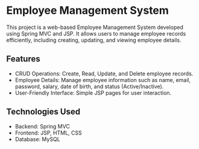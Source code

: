 # Employee Management System

This project is a web-based Employee Management System developed using Spring MVC and JSP. 
It allows users to manage employee records efficiently, including creating, updating, and viewing employee details.

## Features

- CRUD Operations: Create, Read, Update, and Delete employee records.
- Employee Details: Manage employee information such as name, email, password, salary, date of birth, and status (Active/Inactive).
- User-Friendly Interface: Simple JSP pages for user interaction.

## Technologies Used

- Backend: Spring MVC
- Frontend: JSP, HTML, CSS
- Database: MySQL



